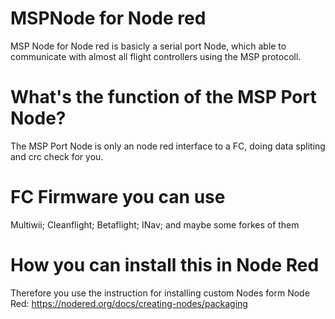 # MSPNode for Node red
MSP Node for Node red is basicly a serial port Node, which able to communicate with almost all flight controllers using the MSP protocoll.

# What's the function of the MSP Port Node?
The MSP Port Node is only an node red interface to a FC, doing data spliting and crc check for you.

# FC Firmware you can use
Multiwii; 
Cleanflight;
Betaflight;
INav;
and maybe some forkes of them

# How you can install this in Node Red
Therefore you use the instruction for installing custom Nodes form Node Red:
https://nodered.org/docs/creating-nodes/packaging


